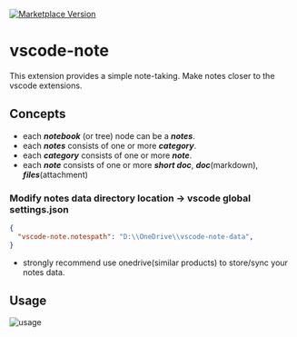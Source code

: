 [![Marketplace Version](https://vsmarketplacebadge.apphb.com/version/shinhwagk.vscode-note.svg)](https://marketplace.visualstudio.com/items?itemName=shinhwagk.vscode-note)

# vscode-note

This extension provides a simple note-taking. Make notes closer to the vscode extensions.

## Concepts

- each **_notebook_** (or tree) node can be a **_notes_**.
- each **_notes_** consists of one or more **_category_**.
- each **_category_** consists of one or more **_note_**.
- each **_note_** consists of one or more **_short doc_**, **_doc_**(markdown), **_files_**(attachment)


### Modify notes data directory location -> vscode global settings.json
```json
{
  "vscode-note.notespath": "D:\\OneDrive\\vscode-note-data",
}
```
- strongly recommend use onedrive(similar products) to store/sync your notes data.

## Usage
![usage](https://raw.githubusercontent.com/shinhwagk/vscode-note/master/images/usage.gif)